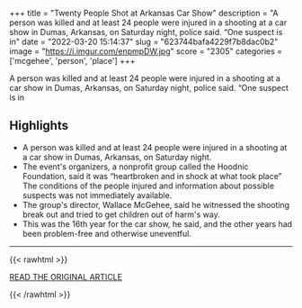 +++
title = "Twenty People Shot at Arkansas Car Show"
description = "A person was killed and at least 24 people were injured in a shooting at a car show in Dumas, Arkansas, on Saturday night, police said. “One suspect is in"
date = "2022-03-20 15:14:37"
slug = "623744bafa4229f7b8dac0b2"
image = "https://i.imgur.com/enpmpDW.jpg"
score = "2305"
categories = ['mcgehee', 'person', 'place']
+++

A person was killed and at least 24 people were injured in a shooting at a car show in Dumas, Arkansas, on Saturday night, police said. “One suspect is in

## Highlights

- A person was killed and at least 24 people were injured in a shooting at a car show in Dumas, Arkansas, on Saturday night.
- The event's organizers, a nonprofit group called the Hoodnic Foundation, said it was “heartbroken and in shock at what took place” The conditions of the people injured and information about possible suspects was not immediately available.
- The group's director, Wallace McGehee, said he witnessed the shooting break out and tried to get children out of harm's way.
- This was the 16th year for the car show, he said, and the other years had been problem-free and otherwise uneventful.

---

{{< rawhtml >}}
  <p class="article-category">
    <a target="_blank" href="https://www.nbcnews.com/news/us-news/many-10-injured-shooting-arkansas-car-show-state-police-say-rcna20761">READ THE ORIGINAL ARTICLE</a>
  </p>
{{< /rawhtml >}}
